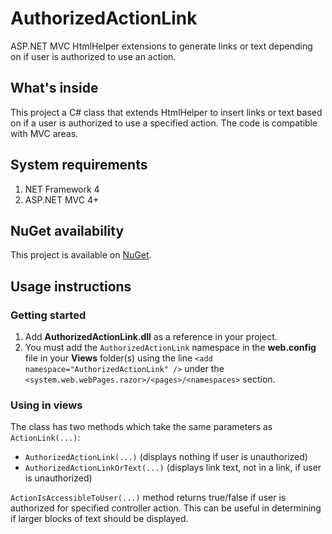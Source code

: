 # AuthorizedActionLink
ASP.NET MVC HtmlHelper extensions to generate links or text depending on if user is authorized to use an action.

## What's inside
This project a C# class that extends HtmlHelper to insert links or text based on if a user is authorized to use a specified action. The code is compatible with MVC areas.

## System requirements
1. NET Framework 4
2. ASP.NET MVC 4+

## NuGet availability
This project is available on [NuGet](https://www.nuget.org/packages/AuthorizedActionLink).

## Usage instructions
### Getting started
1. Add **AuthorizedActionLink.dll** as a reference in your project.
2. You must add the `AuthorizedActionLink` namespace in the **web.config** file in your **Views** folder(s) using the line
  ```<add namespace="AuthorizedActionLink" />```
  under the `<system.web.webPages.razor>/<pages>/<namespaces>` section.

### Using in views
The class has two methods which take the same parameters as `ActionLink(...)`:
- `AuthorizedActionLink(...)` (displays nothing if user is unauthorized)
- `AuthorizedActionLinkOrText(...)` (displays link text, not in a link, if user is unauthorized)
 
`ActionIsAccessibleToUser(...)` method returns true/false if user is authorized for specified controller action. This can be useful in determining if larger blocks of text should be displayed.

